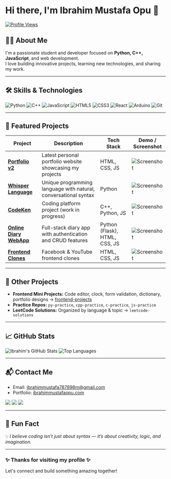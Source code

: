 # Hi there, I'm Ibrahim Mustafa Opu 👋

[![Profile Views](https://komarev.com/ghpvc/?username=ibrahim787898m&color=blue)](https://github.com/ibrahim787898m)

## 👨‍💻 About Me
I'm a passionate student and developer focused on **Python, C++, JavaScript**, and web development.  
I love building innovative projects, learning new technologies, and sharing my work.

---

## 🛠️ Skills & Technologies
![Python](https://img.shields.io/badge/-Python-3776AB?style=flat&logo=python&logoColor=white)
![C++](https://img.shields.io/badge/-C++-00599C?style=flat&logo=c%2B%2B&logoColor=white)
![JavaScript](https://img.shields.io/badge/-JavaScript-F7DF1E?style=flat&logo=javascript&logoColor=black)
![HTML5](https://img.shields.io/badge/-HTML5-E34F26?style=flat&logo=html5&logoColor=white)
![CSS3](https://img.shields.io/badge/-CSS3-1572B6?style=flat&logo=css3&logoColor=white)
![React](https://img.shields.io/badge/-React-61DAFB?style=flat&logo=react&logoColor=black)
![Arduino](https://img.shields.io/badge/-Arduino-00979D?style=flat&logo=arduino&logoColor=white)
![Git](https://img.shields.io/badge/-Git-F05032?style=flat&logo=git&logoColor=white)

---

## 📂 Featured Projects

| Project | Description | Tech Stack | Demo / Screenshot |
|---------|-------------|------------|-----------------|
| **[Portfolio v2](https://github.com/ibrahim787898m/portfolio-v2)** | Latest personal portfolio website showcasing my projects | HTML, CSS, JS | ![Screenshot](portfolio-v2/screenshot.png) |
| **[Whisper Language](https://github.com/ibrahim787898m/whisper-lang)** | Unique programming language with natural, conversational syntax | Python | ![Screenshot](whisper-lang/screenshot.png) |
| **[CodeKen](https://github.com/ibrahim787898m/codeken)** | Coding platform project (work in progress) | C++, Python, JS | ![Screenshot](codeken/screenshot.png) |
| **[Online Diary WebApp](https://github.com/ibrahim787898m/diary-webapp)** | Full-stack diary app with authentication and CRUD features | Python (Flask), HTML, CSS, JS | ![Screenshot](diary-webapp/screenshot.png) |
| **[Frontend Clones](https://github.com/ibrahim787898m/frontend-clones)** | Facebook & YouTube frontend clones | HTML, CSS, JS | ![Screenshot](frontend-clones/screenshot.png) |

---

## 🔹 Other Projects
- **Frontend Mini Projects:** Code editor, clock, form validation, dictionary, portfolio designs → [frontend-projects](https://github.com/ibrahim787898m/frontend-projects)  
- **Practice Repos:** `py-practice`, `cpp-practice`, `c-practice`, `js-practice`  
- **LeetCode Solutions:** Organized by language & topic → `leetcode-solutions`

---

## 📈 GitHub Stats
![Ibrahim's GitHub Stats](https://github-readme-stats.vercel.app/api?username=ibrahim787898m&show_icons=true&theme=radical)
![Top Languages](https://github-readme-stats.vercel.app/api/top-langs/?username=ibrahim787898m&layout=compact&theme=radical)

---

## 📬 Contact Me
- Email: [ibrahimmustafa787898m@gmail.com](mailto:ibrahimmustafa787898m@gmail.com)  
- Portfolio: [ibrahimmustafaopu.com](https://ibrahimmustafaopu.com)

<a href="https://v2.ibrahimmustafaopu.com/" target="_blank"><img src="https://img.shields.io/badge/Portfolio-%230077B5.svg?style=for-the-badge&logo=google-chrome&logoColor=white" /></a>
  <a href="mailto:ibrahimmustafa787898@gmail.com"><img src="https://img.shields.io/badge/Email-%23EA4335.svg?style=for-the-badge&logo=gmail&logoColor=white" /></a>
  <a href="https://www.linkedin.com/in/ibrahim787898m/" target="_blank"><img src="https://img.shields.io/badge/LinkedIn-%230A66C2.svg?style=for-the-badge&logo=linkedin&logoColor=white" /></a>

---

## 🌟 Fun Fact  
💡 *I believe coding isn’t just about syntax — it’s about creativity, logic, and imagination.*

---

### ✨ Thanks for visiting my profile ✨
Let's connect and build something amazing together!

